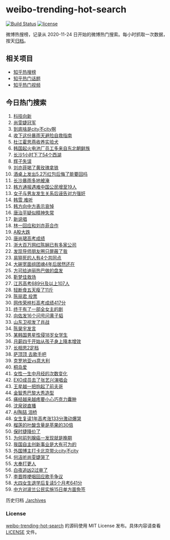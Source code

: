 # weibo-trending-hot-search

[![Build Status](https://github.com/justjavac/weibo-trending-hot-search/workflows/ci/badge.svg?branch=master)](https://github.com/justjavac/weibo-trending-hot-search/actions)
[![license](https://img.shields.io/github/license/justjavac/weibo-trending-hot-search)](https://github.com/justjavac/weibo-trending-hot-search/blob/master/LICENSE)

微博热搜榜，记录从 2020-11-24 日开始的微博热门搜索。每小时抓取一次数据，按天[归档](./archives)。

## 相关项目

- [知乎热搜榜](https://github.com/justjavac/zhihu-trending-top-search)
- [知乎热门话题](https://github.com/justjavac/zhihu-trending-hot-questions)
- [知乎热门视频](https://github.com/justjavac/zhihu-trending-hot-video)

## 今日热门搜索

<!-- BEGIN -->
<!-- 最后更新时间 Tue Jun 25 2024 01:06:58 GMT+0800 (China Standard Time) -->

1. [科技向新](https://s.weibo.com//weibo?q=%23%E7%A7%91%E6%8A%80%E5%90%91%E6%96%B0%23&Refer=new_time)
1. [尚雯婕冠军](https://s.weibo.com//weibo?q=%23%E5%B0%9A%E9%9B%AF%E5%A9%95%E5%86%A0%E5%86%9B%23&t=31&band_rank=1&Refer=top)
1. [到底啥是city不city啊](https://s.weibo.com//weibo?q=%23%E5%88%B0%E5%BA%95%E5%95%A5%E6%98%AFcity%E4%B8%8Dcity%E5%95%8A%23&t=31&band_rank=2&Refer=top)
1. [收下这份暴雨天避险自救指南](https://s.weibo.com//weibo?q=%23%E6%94%B6%E4%B8%8B%E8%BF%99%E4%BB%BD%E6%9A%B4%E9%9B%A8%E5%A4%A9%E9%81%BF%E9%99%A9%E8%87%AA%E6%95%91%E6%8C%87%E5%8D%97%23&t=31&band_rank=3&Refer=top)
1. [杜江霍思燕收养实验犬](https://s.weibo.com//weibo?q=%23%E6%9D%9C%E6%B1%9F%E9%9C%8D%E6%80%9D%E7%87%95%E6%94%B6%E5%85%BB%E5%AE%9E%E9%AA%8C%E7%8A%AC%23&t=31&band_rank=4&Refer=top)
1. [韩国起火电池厂员工多来自东北朝鲜族](https://s.weibo.com//weibo?q=%23%E9%9F%A9%E5%9B%BD%E8%B5%B7%E7%81%AB%E7%94%B5%E6%B1%A0%E5%8E%82%E5%91%98%E5%B7%A5%E5%A4%9A%E6%9D%A5%E8%87%AA%E4%B8%9C%E5%8C%97%E6%9C%9D%E9%B2%9C%E6%97%8F%23&t=31&band_rank=6&Refer=top)
1. [长沙1小时下了54个西湖](https://s.weibo.com//weibo?q=%23%E9%95%BF%E6%B2%991%E5%B0%8F%E6%97%B6%E4%B8%8B%E4%BA%8654%E4%B8%AA%E8%A5%BF%E6%B9%96%23&t=31&band_rank=18&Refer=top)
1. [辉子失误](https://s.weibo.com//weibo?q=%E8%BE%89%E5%AD%90%E5%A4%B1%E8%AF%AF&t=31&band_rank=7&Refer=top)
1. [刘亦菲喝了黄玫瑰拿铁](https://s.weibo.com//weibo?q=%23%E5%88%98%E4%BA%A6%E8%8F%B2%E5%96%9D%E4%BA%86%E9%BB%84%E7%8E%AB%E7%91%B0%E6%8B%BF%E9%93%81%23&t=31&band_rank=13&Refer=top)
1. [酒桌上发出5.2万红包后悔了能要回吗](https://s.weibo.com//weibo?q=%23%E9%85%92%E6%A1%8C%E4%B8%8A%E5%8F%91%E5%87%BA5.2%E4%B8%87%E7%BA%A2%E5%8C%85%E5%90%8E%E6%82%94%E4%BA%86%E8%83%BD%E8%A6%81%E5%9B%9E%E5%90%97%23&t=31&band_rank=5&Refer=top)
1. [长沙暴雨多地被淹](https://s.weibo.com//weibo?q=%23%E9%95%BF%E6%B2%99%E6%9A%B4%E9%9B%A8%E5%A4%9A%E5%9C%B0%E8%A2%AB%E6%B7%B9%23&t=31&band_rank=10&Refer=top)
1. [韩方通报遇难中国公民增至19人](https://s.weibo.com//weibo?q=%23%E9%9F%A9%E6%96%B9%E9%80%9A%E6%8A%A5%E9%81%87%E9%9A%BE%E4%B8%AD%E5%9B%BD%E5%85%AC%E6%B0%91%E5%A2%9E%E8%87%B319%E4%BA%BA%23&t=31&band_rank=12&Refer=top)
1. [女子与男友发生关系后诬告对方强奸](https://s.weibo.com//weibo?q=%23%E5%A5%B3%E5%AD%90%E4%B8%8E%E7%94%B7%E5%8F%8B%E5%8F%91%E7%94%9F%E5%85%B3%E7%B3%BB%E5%90%8E%E8%AF%AC%E5%91%8A%E5%AF%B9%E6%96%B9%E5%BC%BA%E5%A5%B8%23&t=31&band_rank=11&Refer=top)
1. [韩雪 难听](https://s.weibo.com//weibo?q=%E9%9F%A9%E9%9B%AA%20%E9%9A%BE%E5%90%AC&t=31&band_rank=14&Refer=top)
1. [韩方向中方表示哀悼](https://s.weibo.com//weibo?q=%23%E9%9F%A9%E6%96%B9%E5%90%91%E4%B8%AD%E6%96%B9%E8%A1%A8%E7%A4%BA%E5%93%80%E6%82%BC%23&t=31&band_rank=16&Refer=top)
1. [唐治平疑似精神失常](https://s.weibo.com//weibo?q=%23%E5%94%90%E6%B2%BB%E5%B9%B3%E7%96%91%E4%BC%BC%E7%B2%BE%E7%A5%9E%E5%A4%B1%E5%B8%B8%23&t=31&band_rank=19&Refer=top)
1. [新说唱](https://s.weibo.com//weibo?q=%E6%96%B0%E8%AF%B4%E5%94%B1&t=31&band_rank=27&Refer=top)
1. [林一回应和刘亦菲合作](https://s.weibo.com//weibo?q=%23%E6%9E%97%E4%B8%80%E5%9B%9E%E5%BA%94%E5%92%8C%E5%88%98%E4%BA%A6%E8%8F%B2%E5%90%88%E4%BD%9C%23&t=31&band_rank=8&Refer=top)
1. [A股大跌](https://s.weibo.com//weibo?q=%23A%E8%82%A1%E5%A4%A7%E8%B7%8C%23&t=31&band_rank=9&Refer=top)
1. [唐尚珺高考成绩](https://s.weibo.com//weibo?q=%E5%94%90%E5%B0%9A%E7%8F%BA%E9%AB%98%E8%80%83%E6%88%90%E7%BB%A9&t=31&band_rank=17&Refer=top)
1. [浙大百万网红陈娴已有多家公司](https://s.weibo.com//weibo?q=%23%E6%B5%99%E5%A4%A7%E7%99%BE%E4%B8%87%E7%BD%91%E7%BA%A2%E9%99%88%E5%A8%B4%E5%B7%B2%E6%9C%89%E5%A4%9A%E5%AE%B6%E5%85%AC%E5%8F%B8%23&t=31&band_rank=20&Refer=top)
1. [发现导师朋友圈只屏蔽了我](https://s.weibo.com//weibo?q=%23%E5%8F%91%E7%8E%B0%E5%AF%BC%E5%B8%88%E6%9C%8B%E5%8F%8B%E5%9C%88%E5%8F%AA%E5%B1%8F%E8%94%BD%E4%BA%86%E6%88%91%23&t=31&band_rank=31&Refer=top)
1. [易猝死的人有4个共同点](https://s.weibo.com//weibo?q=%23%E6%98%93%E7%8C%9D%E6%AD%BB%E7%9A%84%E4%BA%BA%E6%9C%894%E4%B8%AA%E5%85%B1%E5%90%8C%E7%82%B9%23&t=31&band_rank=34&Refer=top)
1. [大碗宽面组团魂4年后居然还在](https://s.weibo.com//weibo?q=%23%E5%A4%A7%E7%A2%97%E5%AE%BD%E9%9D%A2%E7%BB%84%E5%9B%A2%E9%AD%824%E5%B9%B4%E5%90%8E%E5%B1%85%E7%84%B6%E8%BF%98%E5%9C%A8%23&t=31&band_rank=23&Refer=top)
1. [方可给迪丽热巴做的盘发](https://s.weibo.com//weibo?q=%23%E6%96%B9%E5%8F%AF%E7%BB%99%E8%BF%AA%E4%B8%BD%E7%83%AD%E5%B7%B4%E5%81%9A%E7%9A%84%E7%9B%98%E5%8F%91%23&t=31&band_rank=24&Refer=top)
1. [靳梦佳救场](https://s.weibo.com//weibo?q=%23%E9%9D%B3%E6%A2%A6%E4%BD%B3%E6%95%91%E5%9C%BA%23&t=31&band_rank=15&Refer=top)
1. [江苏高考689分及以上107人](https://s.weibo.com//weibo?q=%23%E6%B1%9F%E8%8B%8F%E9%AB%98%E8%80%83689%E5%88%86%E5%8F%8A%E4%BB%A5%E4%B8%8A107%E4%BA%BA%23&t=31&band_rank=20&Refer=top)
1. [轻断食五天瘦了11斤](https://s.weibo.com//weibo?q=%23%E8%BD%BB%E6%96%AD%E9%A3%9F%E4%BA%94%E5%A4%A9%E7%98%A6%E4%BA%8611%E6%96%A4%23&t=31&band_rank=21&Refer=top)
1. [陈丽君 投票](https://s.weibo.com//weibo?q=%E9%99%88%E4%B8%BD%E5%90%9B%20%E6%8A%95%E7%A5%A8&t=31&band_rank=32&Refer=top)
1. [网传荣梓杉高考成绩417分](https://s.weibo.com//weibo?q=%23%E7%BD%91%E4%BC%A0%E8%8D%A3%E6%A2%93%E6%9D%89%E9%AB%98%E8%80%83%E6%88%90%E7%BB%A9417%E5%88%86%23&t=31&band_rank=35&Refer=top)
1. [终于有了一部全女主的剧](https://s.weibo.com//weibo?q=%23%E7%BB%88%E4%BA%8E%E6%9C%89%E4%BA%86%E4%B8%80%E9%83%A8%E5%85%A8%E5%A5%B3%E4%B8%BB%E7%9A%84%E5%89%A7%23&t=31&band_rank=28&Refer=top)
1. [向佐发16个问号问黄子韬](https://s.weibo.com//weibo?q=%23%E5%90%91%E4%BD%90%E5%8F%9116%E4%B8%AA%E9%97%AE%E5%8F%B7%E9%97%AE%E9%BB%84%E5%AD%90%E9%9F%AC%23&t=31&band_rank=30&Refer=top)
1. [山东卫视发了肖战](https://s.weibo.com//weibo?q=%23%E5%B1%B1%E4%B8%9C%E5%8D%AB%E8%A7%86%E5%8F%91%E4%BA%86%E8%82%96%E6%88%98%23&t=31&band_rank=24&Refer=top)
1. [陈昊宇发言](https://s.weibo.com//weibo?q=%23%E9%99%88%E6%98%8A%E5%AE%87%E5%8F%91%E8%A8%80%23&t=31&band_rank=26&Refer=top)
1. [某韩国男星性侵18岁女学生](https://s.weibo.com//weibo?q=%23%E6%9F%90%E9%9F%A9%E5%9B%BD%E7%94%B7%E6%98%9F%E6%80%A7%E4%BE%B518%E5%B2%81%E5%A5%B3%E5%AD%A6%E7%94%9F%23&t=31&band_rank=38&Refer=top)
1. [月薪四千开始从孩子身上降本增效](https://s.weibo.com//weibo?q=%23%E6%9C%88%E8%96%AA%E5%9B%9B%E5%8D%83%E5%BC%80%E5%A7%8B%E4%BB%8E%E5%AD%A9%E5%AD%90%E8%BA%AB%E4%B8%8A%E9%99%8D%E6%9C%AC%E5%A2%9E%E6%95%88%23&t=31&band_rank=25&Refer=top)
1. [长相思2定档](https://s.weibo.com//weibo?q=%23%E9%95%BF%E7%9B%B8%E6%80%9D2%E5%AE%9A%E6%A1%A3%23&t=31&band_rank=39&Refer=top)
1. [萨顶顶 去歌手吧](https://s.weibo.com//weibo?q=%E8%90%A8%E9%A1%B6%E9%A1%B6%20%E5%8E%BB%E6%AD%8C%E6%89%8B%E5%90%A7&t=31&band_rank=37&Refer=top)
1. [克罗地亚vs意大利](https://s.weibo.com//weibo?q=%23%E5%85%8B%E7%BD%97%E5%9C%B0%E4%BA%9Avs%E6%84%8F%E5%A4%A7%E5%88%A9%23&t=31&band_rank=38&Refer=top)
1. [桐岛爱](https://s.weibo.com//weibo?q=%E6%A1%90%E5%B2%9B%E7%88%B1&t=31&band_rank=47&Refer=top)
1. [女性一生中月经的次数变化](https://s.weibo.com//weibo?q=%23%E5%A5%B3%E6%80%A7%E4%B8%80%E7%94%9F%E4%B8%AD%E6%9C%88%E7%BB%8F%E7%9A%84%E6%AC%A1%E6%95%B0%E5%8F%98%E5%8C%96%23&t=31&band_rank=46&Refer=top)
1. [EXO成员去了张艺兴演唱会](https://s.weibo.com//weibo?q=%23EXO%E6%88%90%E5%91%98%E5%8E%BB%E4%BA%86%E5%BC%A0%E8%89%BA%E5%85%B4%E6%BC%94%E5%94%B1%E4%BC%9A%23&t=31&band_rank=29&Refer=top)
1. [王星越一把抱起了前夫哥](https://s.weibo.com//weibo?q=%23%E7%8E%8B%E6%98%9F%E8%B6%8A%E4%B8%80%E6%8A%8A%E6%8A%B1%E8%B5%B7%E4%BA%86%E5%89%8D%E5%A4%AB%E5%93%A5%23&t=31&band_rank=22&Refer=top)
1. [金智秀巴黎大秀造型](https://s.weibo.com//weibo?q=%23%E9%87%91%E6%99%BA%E7%A7%80%E5%B7%B4%E9%BB%8E%E5%A4%A7%E7%A7%80%E9%80%A0%E5%9E%8B%23&t=31&band_rank=33&Refer=top)
1. [痛经越来越疼要小心巧克力囊肿](https://s.weibo.com//weibo?q=%23%E7%97%9B%E7%BB%8F%E8%B6%8A%E6%9D%A5%E8%B6%8A%E7%96%BC%E8%A6%81%E5%B0%8F%E5%BF%83%E5%B7%A7%E5%85%8B%E5%8A%9B%E5%9B%8A%E8%82%BF%23&t=31&band_rank=23&Refer=top)
1. [沈泉锐直播](https://s.weibo.com//weibo?q=%E6%B2%88%E6%B3%89%E9%94%90%E7%9B%B4%E6%92%AD&t=31&band_rank=44&Refer=top)
1. [AI陶喆 泪桥](https://s.weibo.com//weibo?q=AI%E9%99%B6%E5%96%86%20%E6%B3%AA%E6%A1%A5&t=31&band_rank=46&Refer=top)
1. [女生复读1年高考涨133分激动爆哭](https://s.weibo.com//weibo?q=%23%E5%A5%B3%E7%94%9F%E5%A4%8D%E8%AF%BB1%E5%B9%B4%E9%AB%98%E8%80%83%E6%B6%A8133%E5%88%86%E6%BF%80%E5%8A%A8%E7%88%86%E5%93%AD%23&t=31&band_rank=10&Refer=top)
1. [榴莲的叶酸含量是苹果的30倍](https://s.weibo.com//weibo?q=%23%E6%A6%B4%E8%8E%B2%E7%9A%84%E5%8F%B6%E9%85%B8%E5%90%AB%E9%87%8F%E6%98%AF%E8%8B%B9%E6%9E%9C%E7%9A%8430%E5%80%8D%23&t=31&band_rank=37&Refer=top)
1. [保时捷降价了](https://s.weibo.com//weibo?q=%23%E4%BF%9D%E6%97%B6%E6%8D%B7%E9%99%8D%E4%BB%B7%E4%BA%86%23&t=31&band_rank=40&Refer=top)
1. [为何前列腺癌一发现就是晚期](https://s.weibo.com//weibo?q=%23%E4%B8%BA%E4%BD%95%E5%89%8D%E5%88%97%E8%85%BA%E7%99%8C%E4%B8%80%E5%8F%91%E7%8E%B0%E5%B0%B1%E6%98%AF%E6%99%9A%E6%9C%9F%23&t=31&band_rank=50&Refer=top)
1. [我国自主创新事业是大有可为的](https://s.weibo.com//weibo?q=%23%E6%88%91%E5%9B%BD%E8%87%AA%E4%B8%BB%E5%88%9B%E6%96%B0%E4%BA%8B%E4%B8%9A%E6%98%AF%E5%A4%A7%E6%9C%89%E5%8F%AF%E4%B8%BA%E7%9A%84%23&Refer=new_time)
1. [外国博主打卡北京带火city不city](https://s.weibo.com//weibo?q=%23%E5%A4%96%E5%9B%BD%E5%8D%9A%E4%B8%BB%E6%89%93%E5%8D%A1%E5%8C%97%E4%BA%AC%E5%B8%A6%E7%81%ABcity%E4%B8%8Dcity%23&t=31&band_rank=36&Refer=top)
1. [何洁听尚雯婕哭了](https://s.weibo.com//weibo?q=%23%E4%BD%95%E6%B4%81%E5%90%AC%E5%B0%9A%E9%9B%AF%E5%A9%95%E5%93%AD%E4%BA%86%23&t=31&band_rank=41&Refer=top)
1. [大奉打更人](https://s.weibo.com//weibo?q=%E5%A4%A7%E5%A5%89%E6%89%93%E6%9B%B4%E4%BA%BA&t=31&band_rank=42&Refer=top)
1. [白夜追凶2过审了](https://s.weibo.com//weibo?q=%23%E7%99%BD%E5%A4%9C%E8%BF%BD%E5%87%B62%E8%BF%87%E5%AE%A1%E4%BA%86%23&t=31&band_rank=43&Refer=top)
1. [李晋晔哽咽回应歌手争议](https://s.weibo.com//weibo?q=%23%E6%9D%8E%E6%99%8B%E6%99%94%E5%93%BD%E5%92%BD%E5%9B%9E%E5%BA%94%E6%AD%8C%E6%89%8B%E4%BA%89%E8%AE%AE%23&t=31&band_rank=45&Refer=top)
1. [大四女生退学后复读5个月考641分](https://s.weibo.com//weibo?q=%23%E5%A4%A7%E5%9B%9B%E5%A5%B3%E7%94%9F%E9%80%80%E5%AD%A6%E5%90%8E%E5%A4%8D%E8%AF%BB5%E4%B8%AA%E6%9C%88%E8%80%83641%E5%88%86%23&t=31&band_rank=48&Refer=top)
1. [中方对波兰公民实施15日单方面免签](https://s.weibo.com//weibo?q=%23%E4%B8%AD%E6%96%B9%E5%AF%B9%E6%B3%A2%E5%85%B0%E5%85%AC%E6%B0%91%E5%AE%9E%E6%96%BD15%E6%97%A5%E5%8D%95%E6%96%B9%E9%9D%A2%E5%85%8D%E7%AD%BE%23&t=31&band_rank=49&Refer=top)

<!-- END -->

历史归档 [./archives](./archives)

### License

[weibo-trending-hot-search](https://github.com/justjavac/weibo-trending-hot-search) 的源码使用 MIT License
发布。具体内容请查看 [LICENSE](./LICENSE) 文件。
